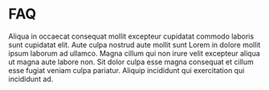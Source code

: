 # FAQ 


Aliqua in occaecat consequat mollit excepteur cupidatat commodo laboris sunt cupidatat elit. Aute culpa nostrud aute mollit sunt Lorem in dolore mollit ipsum laborum ad ullamco. Magna cillum qui non irure velit excepteur aliqua ut magna aute labore non. Sit dolor culpa esse magna consequat et cillum esse fugiat veniam culpa pariatur. Aliquip incididunt qui exercitation qui incididunt ad.